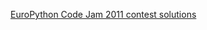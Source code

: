 [EuroPython Code Jam 2011 contest solutions](https://code.google.com/codejam/contest/1277486/dashboard)
